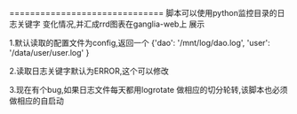 
==============================
脚本可以使用python监控目录的日志关键字
变化情况,并汇成rrd图表在ganglia-web上
展示

1.默认读取的配置文件为config,返回一个
{'dao': '/mnt/log/dao.log',
'user': '/data/user/user.log'
}

2.读取日志关键字默认为ERROR,这个可以修改

3.现在有个bug,如果日志文件每天都用logrotate
做相应的切分轮转,该脚本也必须做相应的自启动

